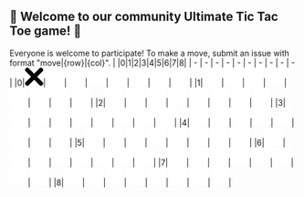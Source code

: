 ## :game_die: Welcome to our community Ultimate Tic Tac Toe game! 👋
Everyone is welcome to participate! To make a move, submit an issue with format "move|{row}|{col}".
| |0|1|2|3|4|5|6|7|8|
| - | - | - | - | - | - | - | - | - | - |
|0|![](https://raw.githubusercontent.com/will-r-wang/Ultimate-Tic-Tac-Toe/master/images/x.png)|![](https://raw.githubusercontent.com/will-r-wang/Ultimate-Tic-Tac-Toe/master/images/empty.png)|![](https://raw.githubusercontent.com/will-r-wang/Ultimate-Tic-Tac-Toe/master/images/empty.png)|![](https://raw.githubusercontent.com/will-r-wang/Ultimate-Tic-Tac-Toe/master/images/empty.png)|![](https://raw.githubusercontent.com/will-r-wang/Ultimate-Tic-Tac-Toe/master/images/empty.png)|![](https://raw.githubusercontent.com/will-r-wang/Ultimate-Tic-Tac-Toe/master/images/empty.png)|![](https://raw.githubusercontent.com/will-r-wang/Ultimate-Tic-Tac-Toe/master/images/empty.png)|![](https://raw.githubusercontent.com/will-r-wang/Ultimate-Tic-Tac-Toe/master/images/empty.png)|
|1|![](https://raw.githubusercontent.com/will-r-wang/Ultimate-Tic-Tac-Toe/master/images/empty.png)|![](https://raw.githubusercontent.com/will-r-wang/Ultimate-Tic-Tac-Toe/master/images/empty.png)|![](https://raw.githubusercontent.com/will-r-wang/Ultimate-Tic-Tac-Toe/master/images/empty.png)|![](https://raw.githubusercontent.com/will-r-wang/Ultimate-Tic-Tac-Toe/master/images/empty.png)|![](https://raw.githubusercontent.com/will-r-wang/Ultimate-Tic-Tac-Toe/master/images/empty.png)|![](https://raw.githubusercontent.com/will-r-wang/Ultimate-Tic-Tac-Toe/master/images/empty.png)|![](https://raw.githubusercontent.com/will-r-wang/Ultimate-Tic-Tac-Toe/master/images/empty.png)|![](https://raw.githubusercontent.com/will-r-wang/Ultimate-Tic-Tac-Toe/master/images/empty.png)|
|2|![](https://raw.githubusercontent.com/will-r-wang/Ultimate-Tic-Tac-Toe/master/images/empty.png)|![](https://raw.githubusercontent.com/will-r-wang/Ultimate-Tic-Tac-Toe/master/images/empty.png)|![](https://raw.githubusercontent.com/will-r-wang/Ultimate-Tic-Tac-Toe/master/images/empty.png)|![](https://raw.githubusercontent.com/will-r-wang/Ultimate-Tic-Tac-Toe/master/images/empty.png)|![](https://raw.githubusercontent.com/will-r-wang/Ultimate-Tic-Tac-Toe/master/images/empty.png)|![](https://raw.githubusercontent.com/will-r-wang/Ultimate-Tic-Tac-Toe/master/images/empty.png)|![](https://raw.githubusercontent.com/will-r-wang/Ultimate-Tic-Tac-Toe/master/images/empty.png)|![](https://raw.githubusercontent.com/will-r-wang/Ultimate-Tic-Tac-Toe/master/images/empty.png)|
|3|![](https://raw.githubusercontent.com/will-r-wang/Ultimate-Tic-Tac-Toe/master/images/empty.png)|![](https://raw.githubusercontent.com/will-r-wang/Ultimate-Tic-Tac-Toe/master/images/empty.png)|![](https://raw.githubusercontent.com/will-r-wang/Ultimate-Tic-Tac-Toe/master/images/empty.png)|![](https://raw.githubusercontent.com/will-r-wang/Ultimate-Tic-Tac-Toe/master/images/empty.png)|![](https://raw.githubusercontent.com/will-r-wang/Ultimate-Tic-Tac-Toe/master/images/empty.png)|![](https://raw.githubusercontent.com/will-r-wang/Ultimate-Tic-Tac-Toe/master/images/empty.png)|![](https://raw.githubusercontent.com/will-r-wang/Ultimate-Tic-Tac-Toe/master/images/empty.png)|![](https://raw.githubusercontent.com/will-r-wang/Ultimate-Tic-Tac-Toe/master/images/empty.png)|
|4|![](https://raw.githubusercontent.com/will-r-wang/Ultimate-Tic-Tac-Toe/master/images/empty.png)|![](https://raw.githubusercontent.com/will-r-wang/Ultimate-Tic-Tac-Toe/master/images/empty.png)|![](https://raw.githubusercontent.com/will-r-wang/Ultimate-Tic-Tac-Toe/master/images/empty.png)|![](https://raw.githubusercontent.com/will-r-wang/Ultimate-Tic-Tac-Toe/master/images/empty.png)|![](https://raw.githubusercontent.com/will-r-wang/Ultimate-Tic-Tac-Toe/master/images/empty.png)|![](https://raw.githubusercontent.com/will-r-wang/Ultimate-Tic-Tac-Toe/master/images/empty.png)|![](https://raw.githubusercontent.com/will-r-wang/Ultimate-Tic-Tac-Toe/master/images/empty.png)|![](https://raw.githubusercontent.com/will-r-wang/Ultimate-Tic-Tac-Toe/master/images/empty.png)|
|5|![](https://raw.githubusercontent.com/will-r-wang/Ultimate-Tic-Tac-Toe/master/images/empty.png)|![](https://raw.githubusercontent.com/will-r-wang/Ultimate-Tic-Tac-Toe/master/images/empty.png)|![](https://raw.githubusercontent.com/will-r-wang/Ultimate-Tic-Tac-Toe/master/images/empty.png)|![](https://raw.githubusercontent.com/will-r-wang/Ultimate-Tic-Tac-Toe/master/images/empty.png)|![](https://raw.githubusercontent.com/will-r-wang/Ultimate-Tic-Tac-Toe/master/images/empty.png)|![](https://raw.githubusercontent.com/will-r-wang/Ultimate-Tic-Tac-Toe/master/images/empty.png)|![](https://raw.githubusercontent.com/will-r-wang/Ultimate-Tic-Tac-Toe/master/images/empty.png)|![](https://raw.githubusercontent.com/will-r-wang/Ultimate-Tic-Tac-Toe/master/images/empty.png)|
|6|![](https://raw.githubusercontent.com/will-r-wang/Ultimate-Tic-Tac-Toe/master/images/empty.png)|![](https://raw.githubusercontent.com/will-r-wang/Ultimate-Tic-Tac-Toe/master/images/empty.png)|![](https://raw.githubusercontent.com/will-r-wang/Ultimate-Tic-Tac-Toe/master/images/empty.png)|![](https://raw.githubusercontent.com/will-r-wang/Ultimate-Tic-Tac-Toe/master/images/empty.png)|![](https://raw.githubusercontent.com/will-r-wang/Ultimate-Tic-Tac-Toe/master/images/empty.png)|![](https://raw.githubusercontent.com/will-r-wang/Ultimate-Tic-Tac-Toe/master/images/empty.png)|![](https://raw.githubusercontent.com/will-r-wang/Ultimate-Tic-Tac-Toe/master/images/empty.png)|![](https://raw.githubusercontent.com/will-r-wang/Ultimate-Tic-Tac-Toe/master/images/empty.png)|
|7|![](https://raw.githubusercontent.com/will-r-wang/Ultimate-Tic-Tac-Toe/master/images/empty.png)|![](https://raw.githubusercontent.com/will-r-wang/Ultimate-Tic-Tac-Toe/master/images/empty.png)|![](https://raw.githubusercontent.com/will-r-wang/Ultimate-Tic-Tac-Toe/master/images/empty.png)|![](https://raw.githubusercontent.com/will-r-wang/Ultimate-Tic-Tac-Toe/master/images/empty.png)|![](https://raw.githubusercontent.com/will-r-wang/Ultimate-Tic-Tac-Toe/master/images/empty.png)|![](https://raw.githubusercontent.com/will-r-wang/Ultimate-Tic-Tac-Toe/master/images/empty.png)|![](https://raw.githubusercontent.com/will-r-wang/Ultimate-Tic-Tac-Toe/master/images/empty.png)|![](https://raw.githubusercontent.com/will-r-wang/Ultimate-Tic-Tac-Toe/master/images/empty.png)|
|8|![](https://raw.githubusercontent.com/will-r-wang/Ultimate-Tic-Tac-Toe/master/images/empty.png)|![](https://raw.githubusercontent.com/will-r-wang/Ultimate-Tic-Tac-Toe/master/images/empty.png)|![](https://raw.githubusercontent.com/will-r-wang/Ultimate-Tic-Tac-Toe/master/images/empty.png)|![](https://raw.githubusercontent.com/will-r-wang/Ultimate-Tic-Tac-Toe/master/images/empty.png)|![](https://raw.githubusercontent.com/will-r-wang/Ultimate-Tic-Tac-Toe/master/images/empty.png)|![](https://raw.githubusercontent.com/will-r-wang/Ultimate-Tic-Tac-Toe/master/images/empty.png)|![](https://raw.githubusercontent.com/will-r-wang/Ultimate-Tic-Tac-Toe/master/images/empty.png)|![](https://raw.githubusercontent.com/will-r-wang/Ultimate-Tic-Tac-Toe/master/images/empty.png)|
